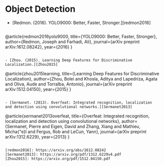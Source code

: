 # Object Detection

- [Redmon. (2016). YOLO9000: Better, Faster, Stronger.][redmon2016]

  ```
@article{redmon2016yolo9000,
  title={YOLO9000: Better, Faster, Stronger},
  author={Redmon, Joseph and Farhadi, Ali},
  journal={arXiv preprint arXiv:1612.08242},
  year={2016}
}
  ```

- [Zhou. (2015). Learning Deep Features for Discriminative Localization.][Zhou2015]

  ```
@article{zhou2015learning,
  title={Learning Deep Features for Discriminative Localization},
  author={Zhou, Bolei and Khosla, Aditya and Lapedriza, Agata and Oliva, Aude and Torralba, Antonio},
  journal={arXiv preprint arXiv:1512.04150},
  year={2015}
}
  ```
 
- [Sermanet. (2013). Overfeat: Integrated recognition, localization and detection using convolutional networks.][Sermanet2013]

  ```
@article{sermanet2013overfeat,
  title={Overfeat: Integrated recognition, localization and detection using convolutional networks},
  author={Sermanet, Pierre and Eigen, David and Zhang, Xiang and Mathieu, Micha{\"e}l and Fergus, Rob and LeCun, Yann},
  journal={arXiv preprint arXiv:1312.6229},
  year={2013}
}
  ```

[redmon2016]: https://arxiv.org/abs/1612.08242
[Sermanet2013]: https://arxiv.org/pdf/1312.6229v4.pdf
[Zhou2015]: https://arxiv.org/pdf/1512.04150.pdf
